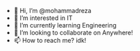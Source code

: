 - 👋 Hi, I’m @mohammadreza
- 👀 I’m interested in IT
- 🌱 I’m currently learning Engineering
- 💞️ I’m looking to collaborate on Anywhere!
- 📫 How to reach me? idk!

<!---
7mohammadreza7/7mohammadreza7 is a ✨ special ✨ repository because its `README.md` (this file) appears on your GitHub profile.
You can click the Preview link to take a look at your changes.
--->
